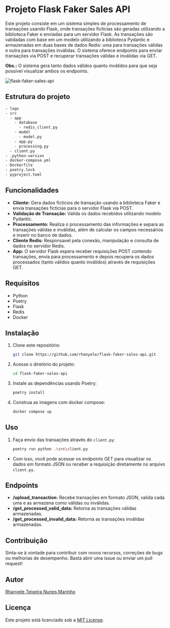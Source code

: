 # Projeto Flask Faker Sales API

Este projeto consiste em um sistema simples de processamento de transações usando Flask, onde transações fictícias são geradas utilizando a biblioteca Faker e enviadas para um servidor Flask. As transações são validadas com base em um modelo utilizando a biblioteca Pydantic e armazenadas em duas bases de dados Redis: uma para transações válidas e outra para transações inválidas. O sistema oferece endpoints para enviar transações via POST e recuperar transações válidas e inválidas via GET.

**Obs.:** O sistema gera tanto dados válidos quanto inválidos para que seja possível visualizar ambos os endpoints.

![flask-faker-sales-api](https://github.com/rhanyele/flask-faker-sales-api/assets/10997593/a85199ce-bb5e-447f-baea-4057108acf61)

## Estrutura do projeto
```bash
- logs
- src
  - app
    - database
      - redis_client.py
    - model
      - model.py
    - app.py
    - processing.py
  - client.py
- .python-version
- docker-compose.yml
- Dockerfile
- poetry.lock
- pyproject.toml
```

## Funcionalidades
- **Cliente:** Gera dados fictícios de transação usando a biblioteca Faker e envia transações fictícias para o servidor Flask via POST.
- **Validação de Transação:** Valida os dados recebidos utilizando modelo Pydantic.
- **Processamento:** Realiza o processamento das informações e separa as transações válidas e inválidas, além de calcular os campos necessários e inserir no banco de dados.
- **Cliente Redis:** Responsavel pela conexão, manipulação e consulta de dados no servidor Redis.
- **App:** O servidor Flask espera receber requisições POST contendo transações, envia para processamento e depois recupera os dados processados (tanto válidos quanto inválidos) através de requisições GET.

## Requisitos
- Python
- Poetry
- Flask
- Redis
- Docker

## Instalação
1. Clone este repositório:

   ```bash
   git clone https://github.com/rhanyele/flask-faker-sales-api.git
   ```

2. Acesse o diretório do projeto:

   ```bash
   cd flask-faker-sales-api
   ```

3. Instale as dependências usando Poetry:

   ```bash
   poetry install
   ```

4. Construa as imagens com docker compose:

   ```bash
   docker compose up
   ```

## Uso
1. Faça envio das transações através do ```client.py```:
   ```bash
   poetry run python .\src\client.py
   ```
- Com isso, você pode acessar os endpoints GET para visualizar os dados em formato JSON ou receber a requisição diretamente no arquivo ```client.py```.

## Endpoints
- **/upload_transaction:** Recebe transações em formato JSON, valida cada uma e as armazena como válidas ou inválidas.
- **/get_processed_valid_data:** Retorna as transações válidas armazenadas.
- **/get_processed_invalid_data:** Retorna as transações inválidas armazenadas.

## Contribuição
Sinta-se à vontade para contribuir com novos recursos, correções de bugs ou melhorias de desempenho. Basta abrir uma issue ou enviar um pull request!

## Autor
[Rhanyele Teixeira Nunes Marinho](https://github.com/rhanyele)

## Licença
Este projeto está licenciado sob a [MIT License](LICENSE).
